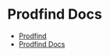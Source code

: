 # Prodfind Docs

- [Prodfind](https://prodfind.space)
- [Prodfind Docs](https://docs.prodfind.space)
